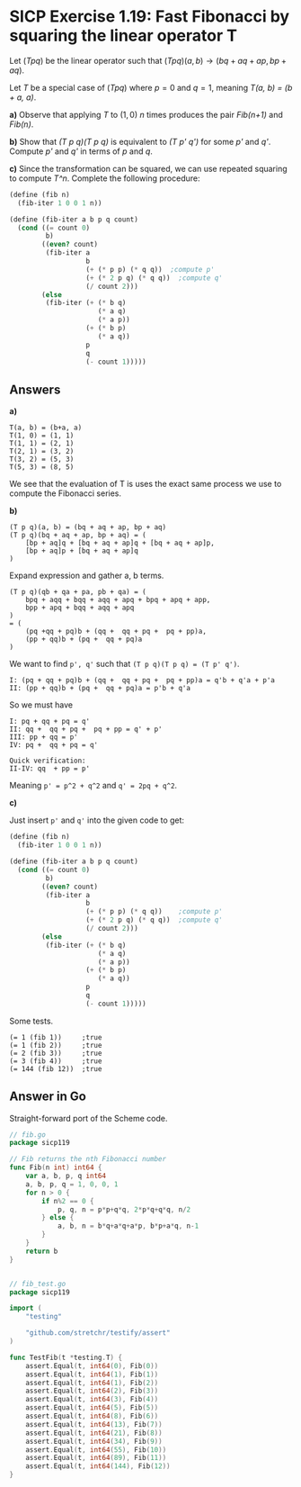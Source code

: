# SICP Exercise 1.19: Fast Fibonacci by squaring the linear operator T

Let $(T p q)$ be the linear operator such that
$(T p q)(a, b) \rightarrow (bq + aq + ap, bp + aq)$.

Let $T$ be a special case of $(T p q)$ where $p=0$ and $q=1$,
meaning _T(a, b) = (b + a, a)_.

**a)** Observe that applying $T$ to $(1,0)$ $n$ times
produces the pair _Fib(n+1)_ and _Fib(n)_.

**b)** Show that _(T p q)(T p q)_ is equivalent to _(T p' q')_ for some _p'_ and _q'_.
Compute _p'_ and _q'_ in terms of _p_ and _q_.

**c)** Since the transformation can be squared,
we can use repeated squaring to compute _T^n_.
Complete the following procedure:

```scheme
(define (fib n)
  (fib-iter 1 0 0 1 n))

(define (fib-iter a b p q count)
  (cond ((= count 0) 
         b)
        ((even? count)
         (fib-iter a
                   b
                   (+ (* p p) (* q q))  ;compute p'
                   (+ (* 2 p q) (* q q))  ;compute q'
                   (/ count 2)))
        (else 
         (fib-iter (+ (* b q) 
                      (* a q) 
                      (* a p))
                   (+ (* b p) 
                      (* a q))
                   p
                   q
                   (- count 1)))))
```

## Answers

**a)**

```
T(a, b) = (b+a, a)
T(1, 0) = (1, 1)
T(1, 1) = (2, 1)
T(2, 1) = (3, 2)
T(3, 2) = (5, 3)
T(5, 3) = (8, 5)
```

We see that the evaluation of T is uses the exact same process
we use to compute the Fibonacci series.

**b)**
```
(T p q)(a, b) = (bq + aq + ap, bp + aq)
(T p q)(bq + aq + ap, bp + aq) = (
    [bp + aq]q + [bq + aq + ap]q + [bq + aq + ap]p, 
    [bp + aq]p + [bq + aq + ap]q
)
```

Expand expression and gather a, b terms.

```
(T p q)(qb + qa + pa, pb + qa) = (
    bpq + aqq + bqq + aqq + apq + bpq + apq + app, 
    bpp + apq + bqq + aqq + apq
)
= (
    (pq +qq + pq)b + (qq +  qq + pq +  pq + pp)a,
    (pp + qq)b + (pq +  qq + pq)a
)
```

We want to find `p', q'` such that `(T p q)(T p q) = (T p' q')`.

```
I: (pq + qq + pq)b + (qq +  qq + pq +  pq + pp)a = q'b + q'a + p'a
II: (pp + qq)b + (pq +  qq + pq)a = p'b + q'a
```

So we must have

```
I: pq + qq + pq = q'
II: qq +  qq + pq +  pq + pp = q' + p'
III: pp + qq = p'
IV: pq +  qq + pq = q'

Quick verification:
II-IV: qq  + pp = p'
```

Meaning `p' = p^2 + q^2` and `q' = 2pq + q^2`.

**c)**

Just insert `p'` and `q'` into the given code to get:

```scheme
(define (fib n)
  (fib-iter 1 0 0 1 n))

(define (fib-iter a b p q count)
  (cond ((= count 0) 
         b)
        ((even? count)
         (fib-iter a
                   b
                   (+ (* p p) (* q q))    ;compute p'
                   (+ (* 2 p q) (* q q))  ;compute q'
                   (/ count 2)))
        (else 
         (fib-iter (+ (* b q) 
                      (* a q) 
                      (* a p))
                   (+ (* b p) 
                      (* a q))
                   p
                   q
                   (- count 1)))))
```

Some tests.

```
(= 1 (fib 1))     ;true
(= 1 (fib 2))     ;true
(= 2 (fib 3))     ;true
(= 3 (fib 4))     ;true
(= 144 (fib 12))  ;true
```

## Answer in Go
Straight-forward port of the Scheme code.

```go
// fib.go
package sicp119

// Fib returns the nth Fibonacci number
func Fib(n int) int64 {
	var a, b, p, q int64
	a, b, p, q = 1, 0, 0, 1
	for n > 0 {
		if n%2 == 0 {
			p, q, n = p*p+q*q, 2*p*q+q*q, n/2
		} else {
			a, b, n = b*q+a*q+a*p, b*p+a*q, n-1
		}
	}
	return b
}


// fib_test.go
package sicp119

import (
	"testing"

	"github.com/stretchr/testify/assert"
)

func TestFib(t *testing.T) {
	assert.Equal(t, int64(0), Fib(0))
	assert.Equal(t, int64(1), Fib(1))
	assert.Equal(t, int64(1), Fib(2))
	assert.Equal(t, int64(2), Fib(3))
	assert.Equal(t, int64(3), Fib(4))
	assert.Equal(t, int64(5), Fib(5))
	assert.Equal(t, int64(8), Fib(6))
	assert.Equal(t, int64(13), Fib(7))
	assert.Equal(t, int64(21), Fib(8))
	assert.Equal(t, int64(34), Fib(9))
	assert.Equal(t, int64(55), Fib(10))
	assert.Equal(t, int64(89), Fib(11))
	assert.Equal(t, int64(144), Fib(12))
}
```